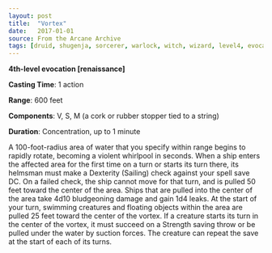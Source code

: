 ```yaml
---
layout: post
title:  "Vortex"
date:   2017-01-01
source: From the Arcane Archive
tags: [druid, shugenja, sorcerer, warlock, witch, wizard, level4, evocation, hb, ren]
---
```


**4th-level evocation [renaissance]**

**Casting Time**: 1 action

**Range**: 600 feet

**Components**: V, S, M (a cork or rubber stopper tied to a string)

**Duration**: Concentration, up to 1 minute

A 100-foot-radius area of water that you specify within range begins to rapidly rotate, becoming a violent whirlpool in seconds. When a ship enters the affected area for the first time on a turn or starts its turn there, its helmsman must make a Dexterity (Sailing) check against your spell save DC. On a failed check, the ship cannot move for that turn, and is pulled 50 feet toward the center of the area. Ships that are pulled into the center of the area take 4d10 bludgeoning damage and gain 1d4 leaks.
At the start of your turn, swimming creatures and floating objects within the area are pulled 25 feet toward the center of the vortex. If a creature starts its turn in the center of the vortex, it must succeed on a Strength saving throw or be pulled under the water by suction forces. The creature can repeat the save at the start of each of its turns.